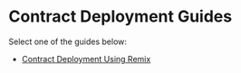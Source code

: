 # Contract Deployment Guides

Select one of the guides below:

* [Contract Deployment Using Remix](./remix.md)
